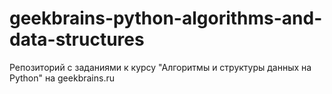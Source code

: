 # geekbrains-python-algorithms-and-data-structures
Репозиторий с заданиями к курсу "Алгоритмы и структуры данных на Python" на geekbrains.ru
